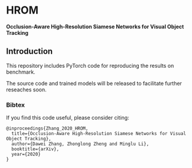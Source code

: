 # HROM
**Occlusion-Aware High-Resolution Siamese Networks for Visual Object Tracking**

## Introduction

This repository includes PyTorch code for reproducing the results on benchmark.

The source code and trained models will be released to facilitate further reseaches soon.

### Bibtex
If you find this code useful, please consider citing:

```
@inproceedings{Zhang_2020_HROM,
  title={Occlusion-Aware High-Resolution Siamese Networks for Visual Object Tracking},
  author={Dawei Zhang, Zhonglong Zheng and Minglu Li},
  booktitle={arXiv},
  year={2020}
}
```
